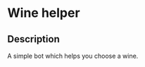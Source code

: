 Wine helper
===========================================================

Description
-------------------------------
A simple bot which helps you choose a wine.
